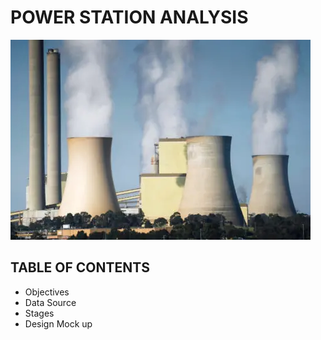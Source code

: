 # POWER STATION ANALYSIS
![Power Station](assets/images/Station_image.png)
## TABLE OF CONTENTS
-  Objectives
-  Data Source
-  Stages
-  Design
  Mock up
